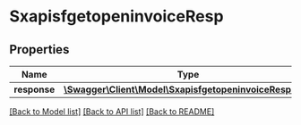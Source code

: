 # SxapisfgetopeninvoiceResp

## Properties
Name | Type | Description | Notes
------------ | ------------- | ------------- | -------------
**response** | [**\Swagger\Client\Model\SxapisfgetopeninvoiceResponse**](SxapisfgetopeninvoiceResponse.md) |  | [optional] 

[[Back to Model list]](../README.md#documentation-for-models) [[Back to API list]](../README.md#documentation-for-api-endpoints) [[Back to README]](../README.md)


